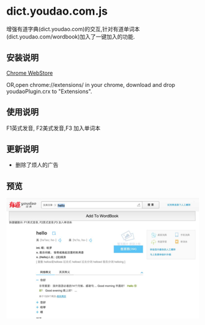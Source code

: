 dict.youdao.com.js
==================

增强有道字典(dict.youdao.com)的交互,针对有道单词本(dict.youdao.com/wordbook)加入了一键加入的功能.

安装说明
---------
 [Chrome WebStore](https://chrome.google.com/webstore/detail/%E6%9C%89%E9%81%93%E5%AD%97%E5%85%B8%E6%8F%92%E4%BB%B6/mkppoafmldalmhigegpkliengblddnbp)

OR,open chrome://extensions/ in your chrome, download and drop youdaoPlugin.crx to "Extensions".

使用说明
---------

 F1英式发音, F2美式发音,F3 加入单词本

更新说明
---------

* 删除了烦人的广告 


 预览
 -----
 ![预览0](youdao.jpg?raw=true "预览0")
